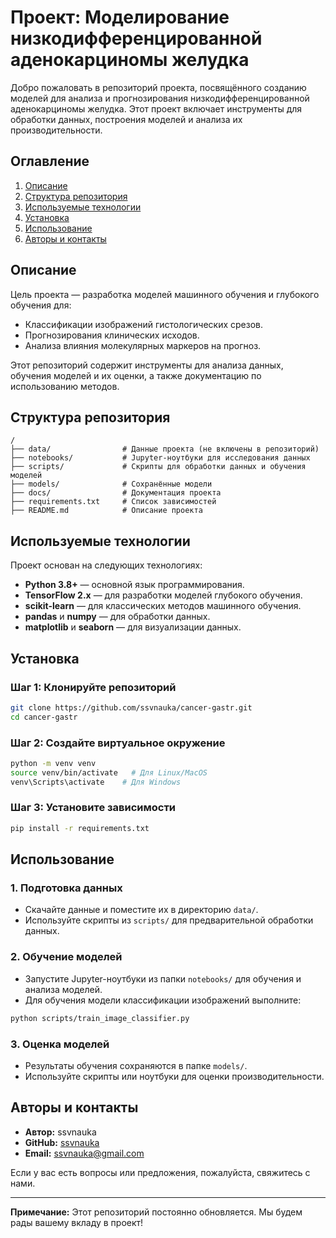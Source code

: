 # Проект: Моделирование низкодифференцированной аденокарциномы желудка

Добро пожаловать в репозиторий проекта, посвящённого созданию моделей для анализа и прогнозирования низкодифференцированной аденокарциномы желудка. Этот проект включает инструменты для обработки данных, построения моделей и анализа их производительности.

## Оглавление

1. [Описание](#описание)
2. [Структура репозитория](#структура-репозитория)
3. [Используемые технологии](#используемые-технологии)
4. [Установка](#установка)
5. [Использование](#использование)
6. [Авторы и контакты](#авторы-и-контакты)

## Описание

Цель проекта — разработка моделей машинного обучения и глубокого обучения для:

- Классификации изображений гистологических срезов.
- Прогнозирования клинических исходов.
- Анализа влияния молекулярных маркеров на прогноз.

Этот репозиторий содержит инструменты для анализа данных, обучения моделей и их оценки, а также документацию по использованию методов.

## Структура репозитория

```
/
├── data/                # Данные проекта (не включены в репозиторий)
├── notebooks/           # Jupyter-ноутбуки для исследования данных
├── scripts/             # Скрипты для обработки данных и обучения моделей
├── models/              # Сохранённые модели
├── docs/                # Документация проекта
├── requirements.txt     # Список зависимостей
├── README.md            # Описание проекта
```

## Используемые технологии

Проект основан на следующих технологиях:

- **Python 3.8+** — основной язык программирования.
- **TensorFlow 2.x** — для разработки моделей глубокого обучения.
- **scikit-learn** — для классических методов машинного обучения.
- **pandas** и **numpy** — для обработки данных.
- **matplotlib** и **seaborn** — для визуализации данных.

## Установка

### Шаг 1: Клонируйте репозиторий

```bash
git clone https://github.com/ssvnauka/cancer-gastr.git
cd cancer-gastr
```

### Шаг 2: Создайте виртуальное окружение

```bash
python -m venv venv
source venv/bin/activate   # Для Linux/MacOS
venv\Scripts\activate    # Для Windows
```

### Шаг 3: Установите зависимости

```bash
pip install -r requirements.txt
```

## Использование

### 1. Подготовка данных

- Скачайте данные и поместите их в директорию `data/`.
- Используйте скрипты из `scripts/` для предварительной обработки данных.

### 2. Обучение моделей

- Запустите Jupyter-ноутбуки из папки `notebooks/` для обучения и анализа моделей.
- Для обучения модели классификации изображений выполните:

```bash
python scripts/train_image_classifier.py
```

### 3. Оценка моделей

- Результаты обучения сохраняются в папке `models/`.
- Используйте скрипты или ноутбуки для оценки производительности.

## Авторы и контакты

- **Автор:** ssvnauka
- **GitHub:** [ssvnauka](https://github.com/ssvnauka)
- **Email:** ssvnauka@gmail.com

Если у вас есть вопросы или предложения, пожалуйста, свяжитесь с нами.

---

**Примечание:** Этот репозиторий постоянно обновляется. Мы будем рады вашему вкладу в проект!
